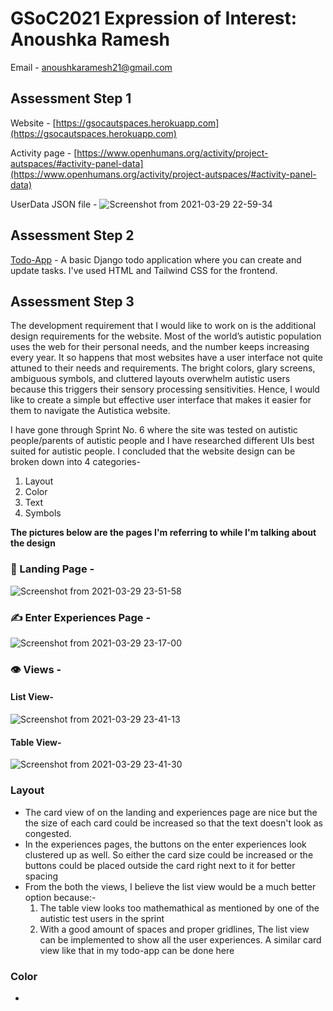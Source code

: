 # GSoC2021 Expression of Interest: Anoushka Ramesh
Email - anoushkaramesh21@gmail.com

## Assessment Step 1
Website - [https://gsocautspaces.herokuapp.com](https://gsocautspaces.herokuapp.com)

Activity page - [https://www.openhumans.org/activity/project-autspaces/#activity-panel-data](https://www.openhumans.org/activity/project-autspaces/#activity-panel-data)

UserData JSON file - 
![Screenshot from 2021-03-29 22-59-34](https://user-images.githubusercontent.com/73518403/112876035-a0388780-90e2-11eb-8e98-fd2a71a55d11.png)

## Assessment Step 2
[Todo-App](https://github.com/anoura12/todo-app) - A basic Django todo application where you can create and update tasks.
I've used HTML and Tailwind CSS for the frontend.

## Assessment Step 3
The development requirement that I would like to work on is the additional design requirements for the website.
Most of the world’s autistic population uses the web for their personal needs, and the number keeps increasing every year. It so happens that most websites have a user interface not quite attuned to their needs and requirements. The bright colors, glary screens, ambiguous symbols, and cluttered layouts overwhelm autistic users because this triggers their sensory processing sensitivities. Hence, I would like to create a simple but effective user interface that makes it easier for them to navigate the Autistica website. 

I have gone through Sprint No. 6 where the site was tested on autistic people/parents of autistic people and I have researched different UIs best suited for autistic people. I concluded that the website design can be broken down into 4 categories-
1. Layout
2. Color
3. Text
4. Symbols

**The pictures below are the pages I'm referring to while I'm talking about the design** 

### :book: Landing Page -
![Screenshot from 2021-03-29 23-51-58](https://user-images.githubusercontent.com/73518403/112881828-cada0e80-90e9-11eb-82f4-937600592b43.png)



### :writing_hand: Enter Experiences Page -
![Screenshot from 2021-03-29 23-17-00](https://user-images.githubusercontent.com/73518403/112880921-b5181980-90e8-11eb-8b74-0680a40c4e59.png)


### :eye: Views -
#### List View-
![Screenshot from 2021-03-29 23-41-13](https://user-images.githubusercontent.com/73518403/112880687-623e6200-90e8-11eb-8482-a32af7141892.png)


#### Table View-
![Screenshot from 2021-03-29 23-41-30](https://user-images.githubusercontent.com/73518403/112880697-65395280-90e8-11eb-85ef-3135cde426a8.png)




### Layout
* The card view of on the landing and experiences page are nice but the the size of each card could be increased so that the text doesn't look as congested.
* In the experiences pages, the buttons on the enter experiences look clustered up as well. So either the card size could be increased or the buttons could be placed outside the card right next to it for better spacing 
* From the both the views, I believe the list view would be a much better option because:-
  1. The table view looks too mathemathical as mentioned by one of the autistic test users in the sprint
  2. With a good amount of spaces and proper gridlines, The list view can be implemented to show all the user experiences. A similar card view like that in my todo-app can be done here




### Color
* 




